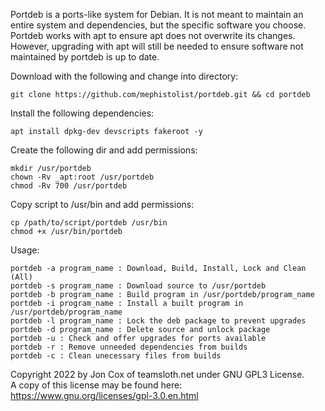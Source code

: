 Portdeb is a ports-like system for Debian. It is not meant to maintain an entire system and dependencies, but the specific software you choose. Portdeb works with apt to ensure apt does not overwrite its changes. However, upgrading with apt will still be needed to ensure software not maintained by portdeb is up to date.  

Download with the following and change into directory:
```
git clone https://github.com/mephistolist/portdeb.git && cd portdeb
```
Install the following dependencies:
```
apt install dpkg-dev devscripts fakeroot -y
```
Create the following dir and add permissions:
```
mkdir /usr/portdeb  
chown -Rv _apt:root /usr/portdeb  
chmod -Rv 700 /usr/portdeb  
```
Copy script to /usr/bin and add permissions:
```
cp /path/to/script/portdeb /usr/bin  
chmod +x /usr/bin/portdeb
```
Usage:
```
portdeb -a program_name : Download, Build, Install, Lock and Clean (All)  
portdeb -s program_name : Download source to /usr/portdeb  
portdeb -b program_name : Build program in /usr/portdeb/program_name  
portdeb -i program_name : Install a built program in /usr/portdeb/program_name  
portdeb -l program_name : Lock the deb package to prevent upgrades  
portdeb -d program_name : Delete source and unlock package  
portdeb -u : Check and offer upgrades for ports available   
portdeb -r : Remove unneeded dependencies from builds  
portdeb -c : Clean unecessary files from builds  
```
Copyright 2022 by Jon Cox of teamsloth.net under GNU GPL3 License.  
A copy of this license may be found here: https://www.gnu.org/licenses/gpl-3.0.en.html 
